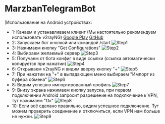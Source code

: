 # MarzbanTelegramBot
[Использование на Android устройствах:
- 1: Качаем и устанавливаем клиент (Мы настоятельно рекомендуем использовать v2rayNG) [Google Play](https://github.com/2dust/v2rayNG/releases) [GitHub](https://github.com/2dust/v2rayNG/releases)
- 2: Запускаем бот кнопкой или командой /start ![Step1](https://github.com/fractalshine/MarzbanTelegramBot/assets/169190363/1e3519ce-1f00-4ef7-9dfa-289a96fccb61)
- 3: Нажимаем кнопку "Get Configurations" ![Step2](https://github.com/fractalshine/MarzbanTelegramBot/assets/169190363/9b84dc2e-6974-4193-a4ef-7edd5c6aab1f)
- 4: Выбираем желаемый сервер ![Step3](https://github.com/fractalshine/MarzbanTelegramBot/assets/169190363/cdb36f74-5755-4ea6-986f-01910f02a82e)
- 5: Получаем от бота конфиг в виде ссылки (ссылка автоматически копируется при нажатии) ![Step4](https://github.com/fractalshine/MarzbanTelegramBot/assets/169190363/3de99bcd-7cc7-4a2a-870f-4c42eb4c4798)
- 6: Открываем v2rayNG и видим вверху кнопку "+" ![Step5](https://github.com/fractalshine/MarzbanTelegramBot/assets/169190363/4c292368-f7b7-4b79-a3cc-88d562fbf909)
- 7: При нажатии на "+" в выпадающем меню выбираем "Импорт из буфера обмена" ![Step6](https://github.com/fractalshine/MarzbanTelegramBot/assets/169190363/67b119e1-6219-46d7-820e-5befd8e10e62)
- 8: Видим успешно импортированный профиль ![Step7](https://github.com/fractalshine/MarzbanTelegramBot/assets/169190363/06409119-8c04-4ac4-8f34-4135574bb79d)
- 9: Внизу экрана нажимаем кнопку запуска, при первом подключении Android запросит разрешение на подключение к VPN, тут нажимаем "Ок" ![Step8](https://github.com/fractalshine/MarzbanTelegramBot/assets/169190363/b9fb3359-99f2-4d11-bdd5-d8e0b5c136e7)
- 10: Если всё сделано правильно, видим успешное подключение. Тут можем проверить соединение и отключиться, если VPN нам больше не нужен. ![Step9](https://github.com/fractalshine/MarzbanTelegramBot/assets/169190363/34c8222a-4f25-44df-b84f-091696355e17)
